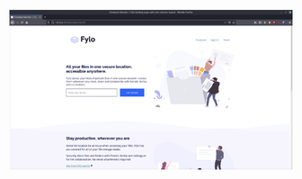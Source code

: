 ![](https://raw.githubusercontent.com/codebyjustin/Frontend-Mentor-Challenges/master/Fylo%20Landing%20Page/demo.gif)

